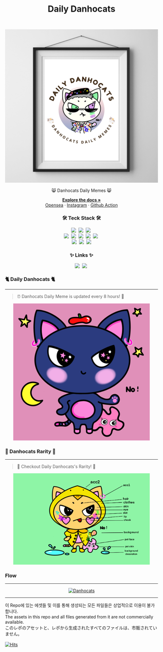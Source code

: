 <h1 align="center"> Daily Danhocats </h1> <br>
<p align="center">
  <a href="https://www.instagram.com/danhocats_daily/">
    <img alt="Danhocats" title="Danhocats" src="https://raw.githubusercontent.com/ika9810/Danhocats-Daily/main/asset/mockup.png">
  </a>
</p>

<p align="center">
  😸 Danhocats Daily Memes 😸
</p>

<p align="center">
<a href="https://jongheon-projects.notion.site/1-3-337113913b0b43668af20915e1e32b95"><strong>Explore the docs »</strong></a>
<br>
<a href="https://opensea.io/collection/danhocats">Opensea</a>
·
<a href="https://www.instagram.com/danhocats_daily/">Instagram</a>
·
<a href="https://github.com/ika9810/Danhocats-Daily/actions">Github Action</a>
</p>
<h3 align="center">🛠 Teck Stack 🛠</h3>
<p align="center">
<!-- node, npm, Github Action, Zapier python, markdown, instagram, -->
  <img src="https://img.shields.io/badge/Svelte-FF3E00?style=flat&logo=Svelte&logoColor=white"/></a>&nbsp</a>
  <img src="https://img.shields.io/badge/vite-%23646CFF.svg?style=flat&logo=vite&logoColor=white"/></a>&nbsp</a>
  <img src="https://img.shields.io/badge/Vercel-000000?style=flat&logo=Vercel&logoColor=white"/></a>&nbsp</a>
  <br>
  <img src="https://img.shields.io/badge/Node.js-339933?style=flat&logo=Node.js&logoColor=white"/></a>&nbsp
  <img src="https://img.shields.io/badge/NPM-%23CB3837.svg?style=flat&logo=npm&logoColor=white"/></a>&nbsp
  <img src="https://img.shields.io/badge/GitHub Action-gray?style=flat&logo=GitHub&logoColor=black"/></a>&nbsp
  <img src="https://img.shields.io/badge/Zapier-%23CB3837.svg?style=flat&logoColor=white"/></a>&nbsp
  <img src="https://img.shields.io/badge/Figma-F24E1E?style=flat&logo=Figma&logoColor=white"/></a>&nbsp
  <br>
  <img src="https://img.shields.io/badge/GitHub-gray?style=flat&logo=GitHub&logoColor=black"/></a>&nbsp
  <img src="https://img.shields.io/badge/Python-white?style=flat&logo=Python&logoColor=#3776AB"/></a>&nbsp
  <img src="https://img.shields.io/badge/Markdown-000000?style=flat&logo=Markdown&logoColor=white"/>
</p>


<h3 align="center"> ✨ Links ✨ </h3>
<p align="center">
  <a href="https://www.instagram.com/danhocats_daily/"><img src="https://img.shields.io/badge/Instagram-E4405F?style=flat&logo=Instagram&logoColor=white&link=https://www.instagram.com/danhocats_daily/"/></a>&nbsp
  <a href="https://honeyjeans.honeyvuitton.com/"><img src="https://img.shields.io/badge/website-000000?style=flat&logo=About.me&logoColor=white&link=https://www.instagram.com/danhocats_daily/"/></a>&nbsp
</p>

### 🐈 Daily Danhocats 🐈
******
> ⏰ Danhocats Daily Meme is updated every 8 hours! 🔄
<p align="center">
  <a href="https://raw.githubusercontent.com/ika9810/Danhocats-Daily/main/build/images/1.png">
    <img alt="Danhocats" title="Danhocats" src="https://raw.githubusercontent.com/ika9810/Danhocats-Daily/main/build/images/1.png" width="450">
  </a>
</p>

### 🦄 Danhocats Rarity 🦄
******
> 🌈 Checkout Daily Danhocats's Rarity! 🌈
<p align="center">
  <a href="https://raw.githubusercontent.com/ika9810/Danhocats-Daily/main/asset/rarity.png">
    <img alt="Danhocats" title="Danhocats" src="https://raw.githubusercontent.com/ika9810/Danhocats-Daily/main/asset/rarity.png" width="450">
  </a>
</p>

### Flow
******
<p align="center">
  <a href="https://www.instagram.com/danhocats_daily/">
    <img alt="Danhocats" title="Danhocats" src="https://raw.githubusercontent.com/ika9810/Danhocats-Daily/main/Banner/HoneyJeansFlow_low.jpg">
  </a>
</p>

******

이 Repo에 있는 에셋들 및 이를 통해 생성되는 모든 파일들은 상업적으로 이용이 불가합니다. <br>
The assets in this repo and all files generated from it are not commercially available.<br>
このレポのアセットと、レポから生成されたすべてのファイルは、市販されていません。<br><br>
[![Hits](https://hits.seeyoufarm.com/api/count/incr/badge.svg?url=https%3A%2F%2Fgithub.com%2Fika9810%2FDanhocats-Daily&count_bg=%23FFC8C8&title_bg=%23555555&icon=&icon_color=%23E7E7E7&title=hits&edge_flat=false)](https://hits.seeyoufarm.com) 
